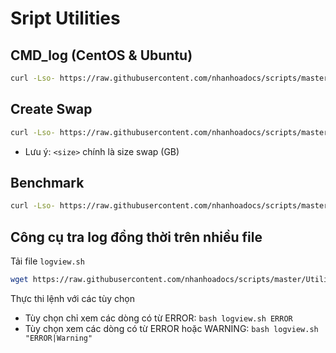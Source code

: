 # Sript Utilities

## CMD_log (CentOS & Ubuntu)
```sh 
curl -Lso- https://raw.githubusercontent.com/nhanhoadocs/scripts/master/Utilities/cmdlog.sh | bash
```

## Create Swap
```sh 
curl -Lso- https://raw.githubusercontent.com/nhanhoadocs/scripts/master/Utilities/create_swap.sh | bash -s <size>
```

- Lưu ý: `<size>` chính là size swap (GB)

## Benchmark

```sh 
curl -Lso- https://raw.githubusercontent.com/nhanhoadocs/scripts/master/Utilities/bench_vm.sh | bash
```

## Công cụ tra log đồng thời trên nhiều file

Tải file `logview.sh`

```sh
wget https://raw.githubusercontent.com/nhanhoadocs/scripts/master/Utilities/logview.sh
```

Thực thi lệnh với các tùy chọn

- Tùy chọn chỉ xem các dòng có từ ERROR: `bash logview.sh ERROR`
- Tùy chọn xem các dòng có từ ERROR hoặc WARNING: `bash logview.sh "ERROR|Warning"`

